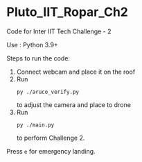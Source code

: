 # Pluto_IIT_Ropar_Ch2

Code for Inter IIT Tech Challenge - 2

Use : Python 3.9+

Steps to run the code:

1.  Connect webcam and place it on the roof
2.  Run 
    ```
    py ./aruco_verify.py
    ```
    to adjust the camera and place to drone
3.  Run
    ```
    py ./main.py
    ```
    to perform Challenge 2.

Press ```e``` for emergency landing.